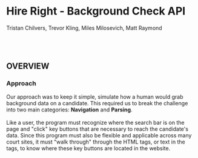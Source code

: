 # Hire Right - Background Check API
Tristan Chilvers, Trevor Kling, Miles Milosevich, Matt Raymond
<br/><br/><br/><br/>

## OVERVIEW
### Approach
Our approach was to keep it simple, simulate how a human would grab background data on a candidate. This required us to break the challenge into two main categories: **Navigation** and **Parsing**. 
<br/><br/>
Like a user, the program must recognize where the search bar is on the page and "click" key buttons that are necessary to reach the candidate's data. Since this program must also be flexible and applicable across many court sites, it must "walk through" through the HTML tags, or text in the tags, to know where these key buttons are located in the website.  

